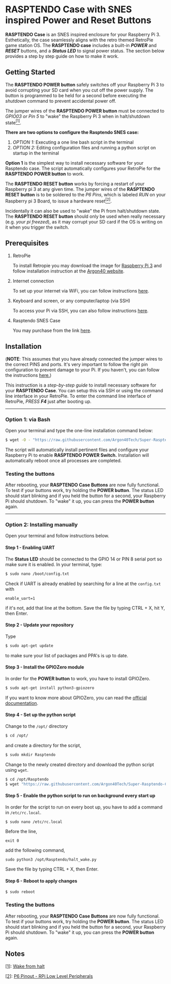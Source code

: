 # RASPTENDO Case with SNES inspired Power and Reset Buttons

**RASPTENDO Case** is an SNES inspired enclosure for your Raspberry Pi 3. Esthetically, the case seamlessly aligns with the retro themed RetroPie game station OS. The **RASPTENDO case** includes a built-in ***POWER*** and ***RESET*** buttons, and a ***Status LED*** to signal power status. The section below provides a step by step guide on how to make it work.


## Getting Started

The **RASPTENDO POWER button** safely switches off your Raspberry Pi 3 to avoid corrupting your SD card when you cut off the power supply. The button is programmed to be held for a second before executing the *shutdown* command to prevent accidental power off.

The jumper wires of the **RASPTENDO POWER button** must be connected to *GPIO03 or Pin 5* to "wake" the Raspberry Pi 3 when in halt/shutdown state<a href="#note1"><sup>[1]</sup></a>.

**There are two options to configure the Rasptendo SNES case:**
1. *OPTION 1:* Executing a one line bash script in the terminal
2. *OPTION 2:* Editing configuration files and running a python script on startup in the terminal

**Option 1** is the simplest way to install necessary software for your Rasptendo case. The script automatically configures your RetroPie for the **RASPTENDO POWER button** to work.

The **RASPTENDO RESET button** works by forcing a restart of your Raspberry pi 3 at any given time. The jumper wires of the **RASPTENDO RESET button** is to be soldered to the *P6 Pins*, which is labeled *RUN* on your Raspberry pi 3 Board, to issue a hardware reset<a href="#note2"><sup>[2]</sup></a>.

Incidentally it can also be used to "wake" the Pi from halt/shutdown state. The **RASPTENDO RESET button** should only be used when really necessary (e.g. *your pi freezed*), as it may corrupt your SD card if the OS is writing on it when you trigger the switch.

## Prerequisites
1. RetroPie

      To install Retropie you may download the image for [Raspberry Pi 3](https://github.com/RetroPie/RetroPie-Setup/releases/download/4.2/retropie-4.2-rpi2_rpi3.img.gz "RetroPie for version RPi 2/3") and follow installation instruction at the [Argon40 website](https://www.argon40.com/resources/install-retropie-in-raspberry-pi-3-and-play-your-first-retro-game/ "RetroPie installation instructions").

2. Internet connection

      To set up your internet via WiFi, you can follow instructions [here](https://www.argon40.com/resources/how-to-enable-your-raspberry-pi-3-wifi-via-terminal/ "RetroPie WiFi Setup").

3. Keyboard and screen, or any computer/laptop (via SSH)

      To access your Pi via SSH, you can also follow instructions [here](https://www.argon40.com/resources/how-to-enable-ssh-in-your-raspberry-pi-3/ "Raspberry Pi SSH Setup").

4. Rasptendo SNES Case

      You may purchase from the link [here](https://www.argon40.com "Rasptendo SNES Case").

## Installation
(**NOTE**: This assumes that you have already connected the jumper wires to the correct PINS and ports.
It's very important to follow the right pin configuration to prevent damage to your Pi.
If you haven't, you can follow the instructions [here.](http://www.argon40.com/resources/setting-up-your-rasptendo-case/))

This instruction is a *step-by-step guide* to install necessary software for your **RASPTENDO Case**.
You can setup this via SSH or using the command line interface in your RetroPie. To enter the command line interface of RetroPie, *PRESS* ***F4*** just after booting up.

----------
### Option 1: via Bash
Open your terminal and type the one-line installation command below:
```bash
$ wget -O - "https://raw.githubusercontent.com/Argon40Tech/Super-Rasptendo-Case-Power-Switch/master/install.sh" | sudo bash
```
The script will automatically install pertinent files and configure your Raspberry Pi to enable **RASPTENDO POWER Switch.**
Installation will automatically reboot once all processes are completed.

### Testing the buttons
After rebooting, your **RASPTENDO Case Buttons** are now fully functional. To test if your buttons work, try holding the **POWER button**. The status LED should start blinking and if you held the button for a second, your Raspberry Pi should shutdown. To "wake" it up, you can press the **POWER button** again.

----------

### Option 2: Installing manually
Open your terminal and follow instructions below.

#### Step 1 - Enabling UART
The **Status LED** should be connected to the GPIO 14 or PIN 8 serial port so make sure it is enabled.
In your terminal, type:

```bash
$ sudo nano /boot/config.txt
```
Check if UART is already enabled by searching for a line at the ```config.txt``` with
```
enable_uart=1
```
if it's not, add that line at the bottom. Save the file by typing CTRL + X, hit Y, then Enter.

#### Step 2 - Update your repository
Type
```bash
$ sudo apt-get update
```
to make sure your list of packages and PPA's is up to date.

#### Step 3 - Install the GPIOZero module
In order for the **POWER button** to work, you have to install GPIOZero.
```bash
$ sudo apt-get install python3-gpiozero
```
If you want to know more about GPIOZero, you can read the [official documentation](https://gpiozero.readthedocs.io/en/stable/ "gpiozero documentation").

#### Step 4 - Set up the python script
Change to the ```/opt/``` directory
```bash
$ cd /opt/
```
and create a directory for the script,
```bash
$ sudo mkdir Rasptendo
```
Change to the newly created directory and download the python script using ```wget```.
```bash
$ cd /opt/Rasptendo
$ wget "https://raw.githubusercontent.com/Argon40Tech/Super-Rasptendo-Case-Power-Switch/master/halt_wake.py"
```

#### Step 5 - Enable the python script to run on background every start up
In order for the script to run on every boot up, you have to add a command in ```/etc/rc.local```.
```bash
$ sudo nano /etc/rc.local
```
Before the line,
```
exit 0
```
add the following command,
```
sudo python3 /opt/Rasptendo/halt_wake.py
```
Save the file by typing CTRL + X, then Enter.

#### Step 6 - Reboot to apply changes
```bash
$ sudo reboot
```

### Testing the buttons
After rebooting, your **RASPTENDO Case Buttons** are now fully functional. To test if your buttons work, try holding the **POWER button**. The status LED should start blinking and if you held the button for a second, your Raspberry Pi should shutdown. To "wake" it up, you can press the **POWER button** again.

## Notes
<a id="note1" href="#note1">[1]</a>: [Wake from halt](https://www.raspberrypi.org/forums/viewtopic.php?f=29&t=24682 "raspberrypi.org")

<a id="note2" href="#note2">[2]</a>: [P6 Pinout - RPi Low Level Peripherals](http://elinux.org/RPi_Low-level_peripherals#P6_header "elinux.org")

